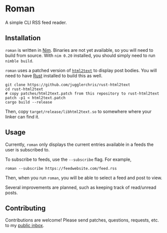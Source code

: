 # Roman

A simple CLI RSS feed reader.

## Installation

`roman` is written in [Nim](https://nim-lang.org). Binaries are not yet available, so you will need to build from source. With `nim 0.20` installed, you should simply need to run `nimble build`. 

`roman` uses a patched version of [`html2text`](https://github.com/jugglerchris/rust-html2text) to display post bodies. You will need to have [Rust](https://rust-lang.org) installed to build this as well. 

```
git clone https://github.com/jugglerchris/rust-html2text
cd rust-html2text
# copy patches/html2text.patch from this repository to rust-html2text
patch -p1 < html2text.patch 
cargo build --release
```

Then, copy `target/release/libhtml2text.so` to somewhere where your linker can find it. 

## Usage

Currently, `roman` only displays the current entries available in a feeds the user is subscribed to.

To subscribe to feeds, use the `--subscribe` flag. For example, 

```
roman --subscribe https://feedwebsite.com/feed.rss
```

Then, when you run `roman`, you will be able to select a feed and post to view.

Several improvements are planned, such as keeping track of read/unread posts.

## Contributing

Contributions are welcome! Please send patches, questions, requests, etc. to my [public inbox](mailto:~reesmichael1/public-inbox@lists.sr.ht).
